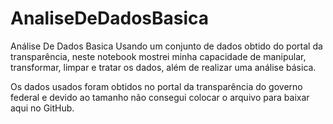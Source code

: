 # AnaliseDeDadosBasica
Análise De Dados Basica Usando um conjunto de dados obtido do portal da transparência, neste notebook mostrei minha capacidade de manipular, transformar, limpar e tratar os dados, além de realizar uma análise básica.

Os dados usados foram obtidos no portal da transparência do governo federal e devido ao tamanho não consegui colocar o arquivo para baixar aqui no GitHub.
